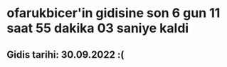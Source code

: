 # ofarukbicer'in gidisine son 6 gun 11 saat 55 dakika 03 saniye kaldi

## Gidis tarihi: 30.09.2022 :(